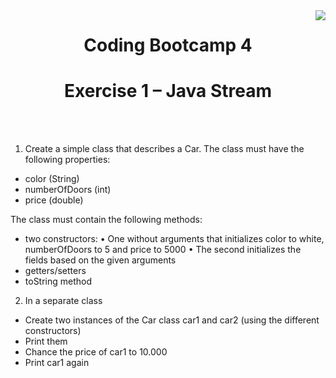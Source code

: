 <img align="right" src="http://s.4cdn.org/image/title/105.gif">
<h1 align="center">Coding Bootcamp 4 </h1>
<h1 align="center">Exercise 1 – Java Stream </h1>
</br></br>

1.	Create a simple class that describes a Car. The class must have the following properties:
-	color (String)
-	numberOfDoors (int)
-	price (double)

The class must contain the following methods:
-	two constructors:
•	One without arguments that initializes color to white,  numberOfDoors to 5 and price to 5000
•	The second initializes the fields based on the given arguments
-	getters/setters
-	toString method

2.	In a separate class
-	Create two instances of the Car class car1 and car2 (using the different constructors)
-	Print them
-	Chance the price of car1 to 10.000 
-	Print car1 again
